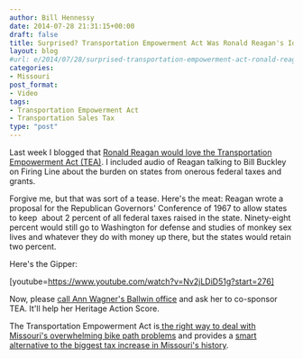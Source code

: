 ```yaml
---
author: Bill Hennessy
date: 2014-07-28 21:31:15+00:00
draft: false
title: Surprised? Transportation Empowerment Act Was Ronald Reagan's Idea—In 1967!
layout: blog
#url: e/2014/07/28/surprised-transportation-empowerment-act-ronald-reagans-idea-1967/
categories:
- Missouri
post_format:
- Video
tags:
- Transportation Empowerment Act
- Transportation Sales Tax
type: "post"
---
```


Last week I blogged that [Ronald Reagan would love the Transportation Empowerment Act (TEA)](https://hennessysview.com/2014/07/13/ronald-reagan-wants-transportation-empowerment-act/). I included audio of Reagan talking to Bill Buckley on Firing Line about the burden on states from onerous federal taxes and grants.

Forgive me, but that was sort of a tease. Here's the meat: Reagan wrote a proposal for the Republican Governors' Conference of 1967 to allow states to keep  about 2 percent of all federal taxes raised in the state. Ninety-eight percent would still go to Washington for defense and studies of monkey sex lives and whatever they do with money up there, but the states would retain two percent.

Here's the Gipper:

[youtube=https://www.youtube.com/watch?v=Nv2jLDiD51g?start=276]

Now, please [call Ann Wagner's Ballwin office](https://wagner.house.gov/contact/offices) and ask her to co-sponsor TEA. It'll help her Heritage Action Score.

The Transportation Empowerment Act is[ the right way to deal with Missouri's overwhelming bike path problems](https://hennessysview.com/2014/07/26/francis-slay-wont-tell-missouri-roads/) and provides a [smart alternative to the biggest tax increase in Missouri's history](https://hennessysview.com/2014/07/15/francis-slay-destroys-transportation-sales-tax-trying-support/).
